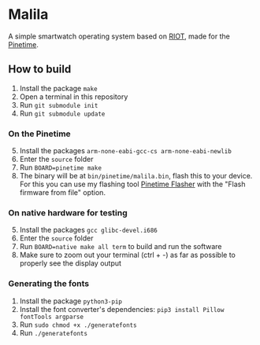 # Malila

A simple smartwatch operating system based on [RIOT](https://www.riot-os.org/), made for the [Pinetime](https://www.pine64.org/pinetime/).

## How to build

1. Install the package `make`
2. Open a terminal in this repository
3. Run `git submodule init`
4. Run `git submodule update`

### On the Pinetime

5. Install the packages `arm-none-eabi-gcc-cs arm-none-eabi-newlib`
6. Enter the `source` folder
7. Run `BOARD=pinetime make`
8. The binary will be at `bin/pinetime/malila.bin`, flash this to your device. For this you can use my flashing tool [Pinetime Flasher](https://flathub.org/apps/details/com.arteeh.Flasher) with the "Flash firmware from file" option.

### On native hardware for testing

5. Install the packages `gcc glibc-devel.i686`
6. Enter the `source` folder
7. Run `BOARD=native make all term` to build and run the software
8. Make sure to zoom out your terminal (ctrl + -) as far as possible to properly see the display output

### Generating the fonts

1. Install the package `python3-pip`
2. Install the font converter's dependencies: `pip3 install Pillow fontTools argparse`
3. Run `sudo chmod +x ./generatefonts`
4. Run `./generatefonts`